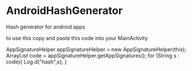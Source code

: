 # AndroidHashGenerator
Hash generator for android apps

to use this copy and paste this code into your MainActivity

AppSignatureHelper appSignatureHelper = new AppSignatureHelper(this);
        ArrayList<String> code = appSignatureHelper.getAppSignatures();
        for (String s : code){
            Log.d("hash",s);
        }
